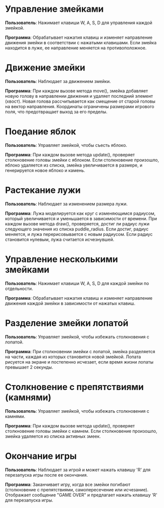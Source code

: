 # Управление змейками

**Пользователь**: Нажимает клавиши W, A, S, D для управления каждой змейкой.

**Программа**: Обрабатывает нажатия клавиш и изменяет направление движения змейки в соответствии с нажатыми клавишами. Если змейка находится в луже, ее направление меняется на противоположное.

# Движение змейки

**Пользователь**: Наблюдает за движением змейки.

**Программа**: При каждом вызове метода move(), змейка добавляет новую голову в направлении движения и удаляет последний элемент (хвост). Новая голова рассчитывается как смещение от старой головы на вектор направления. Координаты ограничены размерами игрового поля, что предотвращает выход за его пределы.

# Поедание яблок

**Пользователь**: Управляет змейкой, чтобы съесть яблоко.

**Программа**: При каждом вызове метода update(), проверяет столкновение головы змейки с яблоком. Если столкновение произошло, яблоко удаляется из списка, змейка увеличивается в размере, и генерируется новое яблоко и камень.

# Растекание лужи

**Пользователь**: Наблюдает за изменением размера лужи.

**Программа**: Лужа моделируется как круг с изменяющимся радиусом, который увеличивается и уменьшается в зависимости от времени. При каждом вызове метода draw(), проверяется, достиг ли радиус лужи следующего значения из списка puddle_radius. Если достиг, радиус меняется, и лужа перерисовывается с новым радиусом. Если радиус становится нулевым, лужа считается исчезнувшей.

# Управление несколькими змейками

**Пользователь**: Нажимает клавиши W, A, S, D для каждой змейки по отдельности.

**Программа**: Обрабатывает нажатия клавиш и изменяет направление движения каждой змейки в зависимости от нажатых клавиш.

# Разделение змейки лопатой

**Пользователь**: Управляет змейкой, чтобы избежать столкновения с лопатой.

**Программа**: При столкновении змейки с лопатой, змейка разделяется на части, каждая из которых становится новой змейкой. Лопата рисуется на экране и постепенно исчезает, если время жизни лопаты превышает 2 секунды.

# Столкновение с препятствиями (камнями)

**Пользователь**: Управляет змейкой, чтобы избежать столкновения с камнями.

**Программа**: При каждом вызове метода update(), проверяет столкновение головы змейки с камнем. Если столкновение произошло, змейка удаляется из списка активных змеек.

# Окончание игры

**Пользователь**: Наблюдает за игрой и может нажать клавишу 'R' для перезапуска игры после ее окончания.

**Программа**: Заканчивает игру, когда все змейки погибают (столкновение с препятствиями, самопересечение или исчезание). Отображает сообщение "GAME OVER" и предлагает нажать клавишу 'R' для перезапуска игры.
